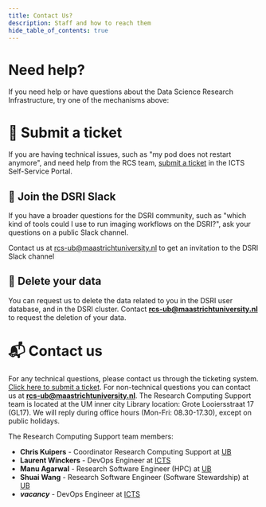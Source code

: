 ```yaml
---
title: Contact Us?
description: Staff and how to reach them
hide_table_of_contents: true
---
```


# Need help?

If you need help or have questions about the Data Science Research Infrastructure, try one of the mechanisms above:

# 📝 Submit a ticket

If you are having technical issues, such as "my pod does not restart anymore", and need help from the RCS team, [submit a ticket](https://servicedesk.icts.maastrichtuniversity.nl/tas/public/ssp/content/serviceflow?unid=1ffa93e9ecd94d938ad46e3cb24c2392) in the ICTS Self-Service Portal.


## 💬 Join the DSRI Slack

If you have a broader questions for the DSRI community, such as "which kind of tools could I use to run imaging workflows on the DSRI?", ask your questions on a public Slack channel.

Contact us at [rcs-ub@maastrichtuniversity.nl](mailto:rcs-ub@maastrichtuniversity.nl) to get an invitation to the DSRI Slack channel

<!-- a href="https://dsri.slack.com" target="_blank" rel="noreferrer noopener" aria-label="Chat on Slack">
    <img alt="Chat on Slack" src="https://img.shields.io/badge/Chat%20on-Slack-blueviolet"/>
</a-->

## 🧹 Delete your data

You can request us to delete the data related to you in the DSRI user database, and in the DSRI cluster. Contact **[rcs-ub@maastrichtuniversity.nl](mailto:dsri-support-l@maastrichtuniversity.nl)** to request the deletion of your data.

# 📬 Contact us

For any technical questions, please contact us through the ticketing system. [Click here to submit a ticket](https://servicedesk.icts.maastrichtuniversity.nl/tas/public/ssp/content/serviceflow?unid=1ffa93e9ecd94d938ad46e3cb24c2392). For non-technical questions you can contact us at **[rcs-ub@maastrichtuniversity.nl](mailto:rcs-ub@maastrichtuniversity.nl)**. The Research Computing Support team is located at the UM inner city Library location: Grote Looiersstraat 17 (GL17). We will reply during office hours (Mon-Fri: 08.30-17.30), except on public holidays.

The Research Computing Support team members:

- **Chris Kuipers** - Coordinator Research Computing Support at [UB](https://library.maastrichtuniversity.nl/)
- **Laurent Winckers** - DevOps Engineer at [ICTS](https://maastrichtuniversity.nl/icts)
- **Manu Agarwal** - Research Software Engineer (HPC) at [UB](https://library.maastrichtuniversity.nl/)
- **Shuai Wang** - Research Software Engineer (Software Stewardship) at [UB](https://library.maastrichtuniversity.nl/)
- **_vacancy_** - DevOps Engineer at [ICTS](https://maastrichtuniversity.nl/icts)